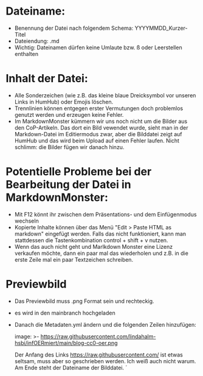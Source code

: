 # Dateiname:
- Benennung der Datei nach folgendem Schema: YYYYMMDD_Kurzer-Titel
- Dateiendung: .md
- Wichtig: Dateinamen dürfen keine Umlaute bzw. ß oder Leerstellen enthalten

# Inhalt der Datei:
- Alle Sonderzeichen (wie z.B. das kleine blaue Dreicksymbol vor unseren Links in HumHub) oder Emojis löschen.
- Trennlinien können entgegen erster Vermutungen doch problemlos genutzt werden und erzeugen keine Fehler.
- Im MarkdownMonster kümmern wir uns noch nicht um die Bilder aus den CoP-Artikeln. Das dort ein Bild vewendet wurde, sieht man in der Markdown-Datei im Editiermodus zwar, aber die Bilddatei zeigt auf HumHub und das wird beim Upload auf einen Fehler laufen. Nicht schlimm: die Bilder fügen wir danach hinzu.

# Potentielle Probleme bei der Bearbeitung der Datei in MarkdownMonster:
- Mit F12 könnt ihr zwischen dem Präsentations- und dem Einfügenmodus wechseln
- Kopierte Inhalte können über das Menü "Edit > Paste HTML as markdown" eingefügt werden. Falls das nicht funktioniert, kann man stattdessen die Tastenkombination control + shift + v nutzen.
- Wenn das auch nicht geht und Marlkdown Monster eine Lizenz verkaufen möchte, dann ein paar mal das wiederholen und z.B. in die erste Zeile mal ein paar Textzeichen schreiben.

# Previewbild
- Das Previewbild muss .png Format sein und rechteckig.
- es wird in den mainbranch hochgeladen
- Danach die Metadaten.yml ändern und die folgenden Zeilen hinzufügen:

  image: >-
   https://raw.githubusercontent.com/lindahalm-hsbi/infOERmiert/main/blog-cc0-oer.png

  Der Anfang des Links  https://raw.githubusercontent.com/ ist etwas seltsam, muss aber so geschrieben werden. Ich weiß auch nicht warum. Am Ende steht der Dateiname der Bilddatei. ´
